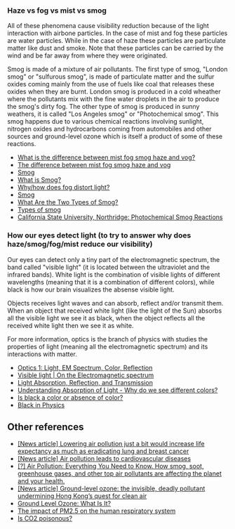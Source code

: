 ### Haze vs fog vs mist vs smog

All of these phenomena cause visibility reduction because of the light interaction with airbone particles. In the case of mist and fog these particles are water particles. While in the case of haze these particles are particulate matter like dust and smoke. Note that these particles can be carried by the wind and be far away from where they were originated.

Smog is made of a mixture of air pollutants. The first type of smog, "London smog" or "sulfurous smog", is made of particulate matter and the sulfur oxides coming mainly from the use of fuels like coal that releases these oxides when they are burnt. London smog is produced in a cold wheather where the pollutants mix with the fine water droplets in the air to produce the smog's dirty fog. The other type of smog is produced in sunny weathers, it is called "Los Angeles smog" or "Photochemical smog". This smog happens due to various chemical reactions involving sunlight, nitrogen oxides and hydrocarbons coming from automobiles and other sources and ground-level ozone which is itself a product of some of these reactions.

- [What is the difference between mist fog smog haze and vog?](https://www.quora.com/What-is-the-difference-between-mist-fog-smog-haze-and-vog)
- [The difference between mist fog smog haze and vog](https://knowledgenuts.com/2014/11/08/the-difference-between-mist-fog-smog-haze-and-vog/)
- [Smog](https://www.nationalgeographic.org/encyclopedia/smog/)
- [What is Smog?](https://www.conserve-energy-future.com/SmogPollution.php)
- [Why/how does fog distort light?](https://www.reddit.com/r/askscience/comments/1thewh/whyhow_does_fog_distort_light/)
- [Smog](https://www.britannica.com/science/smog#ref16459)
- [What Are the Two Types of Smog?](https://www.reference.com/science/two-types-smog-1eb0f58e241e2d67)
- [Types of smog](https://sciencing.com/types-smog-7010.html)
- [California State University, Northridge: Photochemical Smog Reactions](http://www.csun.edu/~vchsc006/356b/reactions.html)

### How our eyes detect light (to try to answer why does haze/smog/fog/mist reduce our visibility)

Our eyes can detect only a tiny part of the electromagnetic spectrum, the band called "visible light" (it is located between the ultraviolet and the infrared bands). White light is the combination of visible lights of different wavelengths (meaning that it is a combination of different colors), while black is how our brain visualizes the absense visible light.

Objects receives light waves and can absorb, reflect and/or transmit them. When an object that received white light (like the light of the Sun) absorbs all the visible light we see it as black, when the object reflects all the received white light then we see it as white.

For more information, optics is the branch of physics with studies the properties of light (meaning all the electromagnetic spectrum) and its interactions with matter.

- [Optics 1: Light, EM Spectrum, Color, Reflection](https://www.youtube.com/watch?v=er7Zww0hQDM)
- [Visible light | On the Electromagnetic spectrum](https://www.youtube.com/watch?v=DOnXkEDQ6e8)
- [Light Absorption, Reflection, and Transmission](https://www.youtube.com/watch?v=DOsro2kGjGc)
- [Understanding Absorption of Light - Why do we see different colors?](https://www.youtube.com/watch?v=VwNKPgo3oxA)
- [Is black a color or absence of color?](https://physics.stackexchange.com/questions/92535/is-black-a-color-or-absence-of-color)
- [Black in Physics](https://en.wikipedia.org/wiki/Black#Physics)

## Other references

- [[News article] Lowering air pollution just a bit would increase life expectancy as much as eradicating lung and breast cancer](https://qz.com/1367133/lowering-air-pollution-just-a-bit-would-increase-life-expectancy-as-much-as-eradicating-lung-and-breast-cancer/)
- [[News article] Air pollution leads to cardiovascular diseases](https://www.sciencedaily.com/releases/2018/08/180822122829.htm)
- [[?] Air Pollution: Everything You Need to Know. How smog, soot, greenhouse gases, and other top air pollutants are affecting the planet and your health.](https://www.nrdc.org/stories/air-pollution-everything-you-need-know)
- [[News article] Ground-level ozone: the invisible, deadly pollutant undermining Hong Kong’s quest for clean air](https://www.scmp.com/news/hong-kong/health-environment/article/2160507/ground-level-ozone-invisible-deadly-pollutant)
- [Ground Level Ozone: What Is It?](https://www.youtube.com/watch?v=THYoUULn_2U)
- [The impact of PM2.5 on the human respiratory system](https://www.ncbi.nlm.nih.gov/pmc/articles/PMC4740125/)
- [Is CO2 poisonous?](https://www.thoughtco.com/carbon-dioxide-poisonous-607545)